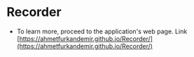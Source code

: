 # Recorder

* To learn more, proceed to the application's web page. Link [https://ahmetfurkandemir.github.io/Recorder/](https://ahmetfurkandemir.github.io/Recorder/) 